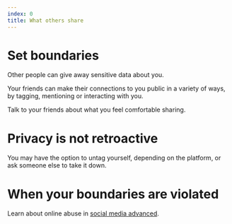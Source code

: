 ```yaml
---
index: 0
title: What others share
---
```

# Set boundaries

Other people can give away sensitive data about you.  

Your friends can make their connections to you public in a variety of ways, by tagging, mentioning or interacting with you.

Talk to your friends about what you feel comfortable sharing.

# Privacy is not retroactive

You may have the option to untag yourself, depending on the platform, or ask someone else to take it down.

# When your boundaries are violated

Learn about online abuse in [social media advanced](umbrella://lesson/social-media/1).